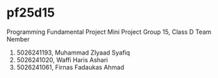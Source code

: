 # pf25d15
Programming Fundamental Project
Mini Project
Group 15, Class D
Team Nember
1. 5026241193, Muhammad ZIyaad Syafiq
2. 5026241020, Waffi Haris Ashari
3. 5026241061, Firnas Fadaukas Ahmad

   
